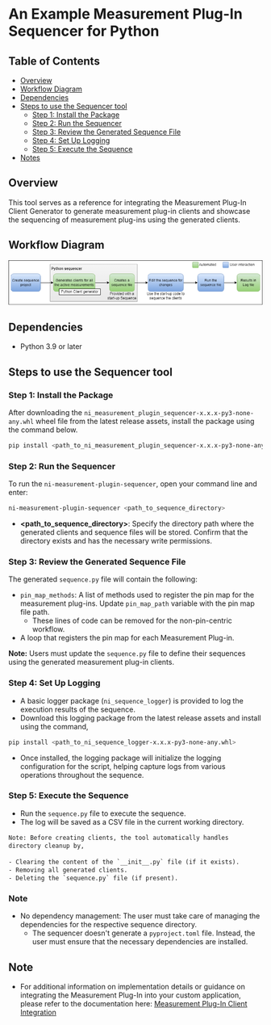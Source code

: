 # An Example Measurement Plug-In Sequencer for Python

## Table of Contents

- [Overview](#overview)
- [Workflow Diagram](#workflow-diagram)
- [Dependencies](#dependencies)
- [Steps to use the Sequencer tool](#steps-to-use-the-sequencer-tool)
  - [Step 1: Install the Package](#step-1-install-the-package)
  - [Step 2: Run the Sequencer](#step-2-run-the-sequencer)
  - [Step 3: Review the Generated Sequence File](#step-3-review-the-generated-sequence-file)
  - [Step 4: Set Up Logging](#step-4-set-up-logging)
  - [Step 5: Execute the Sequence](#step-5-execute-the-sequence)
- [Notes](#note)

## Overview

This tool serves as a reference for integrating the Measurement Plug-In Client Generator to generate measurement plug-in clients and showcase the sequencing of measurement plug-ins using the generated clients.

## Workflow Diagram

![sequencer-example-workflow-diagram](./docs/images/sequencer-example-workflow-diagram.png)

## Dependencies

- Python 3.9 or later

## Steps to use the Sequencer tool

### Step 1: Install the Package

After downloading the `ni_measurement_plugin_sequencer-x.x.x-py3-none-any.whl` wheel file from the latest release assets, install the package using the command below.

```bash
pip install <path_to_ni_measurement_plugin_sequencer-x.x.x-py3-none-any.whl>
```

### Step 2: Run the Sequencer

To run the `ni-measurement-plugin-sequencer`, open your command line and enter:

```bash
ni-measurement-plugin-sequencer <path_to_sequence_directory>
```

- **<path_to_sequence_directory>**: Specify the directory path where the generated clients and sequence files will be stored. Confirm that the directory exists and has the necessary write permissions.

### Step 3: Review the Generated Sequence File

The generated `sequence.py` file will contain the following:

- `pin_map_methods`: A list of methods used to register the pin map for the measurement plug-ins. Update `pin_map_path` variable with the pin map file path.
  - These lines of code can be removed for the non-pin-centric workflow.
- A loop that registers the pin map for each Measurement Plug-in.

**Note:** Users must update the `sequence.py` file to define their sequences using the generated measurement plug-in clients.

### Step 4: Set Up Logging

- A basic logger package (`ni_sequence_logger`) is provided to log the execution results of the sequence.
- Download this logging package from the latest release assets and install using the command,

 ```bash
 pip install <path_to_ni_sequence_logger-x.x.x-py3-none-any.whl>
 ```

- Once installed, the logging package will initialize the logging configuration for the script, helping capture logs from various operations throughout the sequence.

### Step 5: Execute the Sequence

- Run the `sequence.py` file to execute the sequence.
- The log will be saved as a CSV file in the current working directory.

```text
Note: Before creating clients, the tool automatically handles directory cleanup by,

- Clearing the content of the `__init__.py` file (if it exists).
- Removing all generated clients.
- Deleting the `sequence.py` file (if present).
```

### Note

- No dependency management: The user must take care of managing the dependencies for the respective sequence directory.
  - The sequencer doesn't generate a `pyproject.toml` file. Instead, the user must ensure that the necessary dependencies are installed.

## Note

- For additional information on implementation details or guidance on integrating the Measurement Plug-In into your custom application, please refer to the documentation here: [Measurement Plug-In Client Integration](/docs/Measurement%20Plug-In%20Client%20Integration.md)
